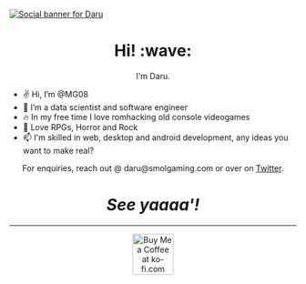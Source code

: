 <!---
MG08/MG08 is a ✨ special ✨ repository because its `README.md` (this file) appears on your GitHub profile.
You can click the Preview link to take a look at your changes.
--->

[![Social banner for Daru](https://raw.githubusercontent.com/MG08/MG08/main/assets/banner_profile_opt.gif)](https://smolgaming.com)

<h1 align='center'> Hi! :wave:</h1>
<p align='center'>
I'm Daru.
</p>

- ✌ Hi, I’m @MG08
- 👀 I’m a data scientist and software engineer
- 🔥 In my free time I love romhacking old console videogames
- 💞️ Love RPGs, Horror and Rock
- 📫 I'm skilled in web, desktop and android development, any ideas you want to make real?
<p align='center'>For enquiries, reach out @ daru@smolgaming.com or over on <a href="https://twitter.com/Darukeru">Twitter</a>.</p>

<h1 align='center'><i>See yaaaa'!</i></h1>

<hr>
<p align='center'>
<a href='https://ko-fi.com/J3J37YPRE' target='_blank'><img height='72' style='border:0px;height:72px;' src='https://cdn.ko-fi.com/cdn/kofi1.png?v=3' border='0' alt='Buy Me a Coffee at ko-fi.com' /></a>
</p>